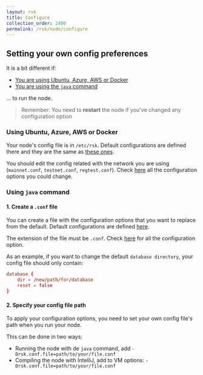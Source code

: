 ```yaml
---
layout: rsk
title: Configure
collection_order: 2400
permalink: /rsk/node/configure
---
```


## Setting your own config preferences

It is a bit different if:

- [You are using Ubuntu, Azure, AWS or Docker](#using-ubuntu-azure-aws-or-docker)
- [You are using the `java` command](#using-java-command)

&hellip; to run the node.

> Remember:
> You need to **restart** the node if you've changed any configuration option

### Using Ubuntu, Azure, AWS or Docker

Your node's config file is in `/etc/rsk`.
Default configurations are defined there and they are the same as [these ones](https://github.com/rsksmart/artifacts/tree/master/rskj-ubuntu-installer/config).

You should edit the config related with the network you are using (`mainnet.conf`, `testnet.conf`, `regtest.conf`).
Check [here](Configuration-file-reference) all the configuration options you could change.


### Using `java` command

#### 1. Create a `.conf` file

You can create a file with the configuration options that you want to replace from the default.
Default configurations are defined [here](https://github.com/rsksmart/rskj/tree/master/rskj-core/src/main/resources/config).

The extension of the file must be `.conf`.
Check [here](/rsk/node/configure/reference/) for all the configuration option.

As an example, if you want to change the default `database directory`, your config file should only contain:

``` conf
database {
    dir = /new/path/for/database
    reset = false
}
```

#### 2. Specify your config file path

To apply your configuration options, you need to set your own config file's path when you run your node.

This can be done in two ways:

- Running the node with de `java` command, add `-Drsk.conf.file=path/to/your/file.conf`
- Compiling the node with IntelliJ, add to VM options: `-Drsk.conf.file=path/to/your/file.conf`
